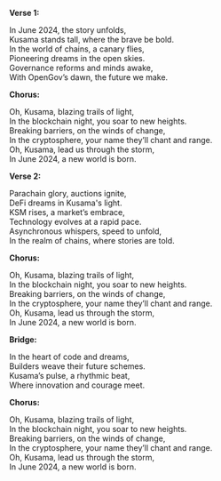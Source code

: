 **Verse 1:**

In June 2024, the story unfolds,  
Kusama stands tall, where the brave be bold.  
In the world of chains, a canary flies,  
Pioneering dreams in the open skies.  
Governance reforms and minds awake,  
With OpenGov’s dawn, the future we make.  

**Chorus:**

Oh, Kusama, blazing trails of light,  
In the blockchain night, you soar to new heights.  
Breaking barriers, on the winds of change,  
In the cryptosphere, your name they’ll chant and range.  
Oh, Kusama, lead us through the storm,  
In June 2024, a new world is born.  

**Verse 2:**

Parachain glory, auctions ignite,  
DeFi dreams in Kusama's light.  
KSM rises, a market’s embrace,  
Technology evolves at a rapid pace.  
Asynchronous whispers, speed to unfold,  
In the realm of chains, where stories are told.  

**Chorus:**

Oh, Kusama, blazing trails of light,  
In the blockchain night, you soar to new heights.  
Breaking barriers, on the winds of change,  
In the cryptosphere, your name they’ll chant and range.  
Oh, Kusama, lead us through the storm,  
In June 2024, a new world is born.  

**Bridge:**

In the heart of code and dreams,  
Builders weave their future schemes.  
Kusama’s pulse, a rhythmic beat,  
Where innovation and courage meet.  

**Chorus:**

Oh, Kusama, blazing trails of light,  
In the blockchain night, you soar to new heights.  
Breaking barriers, on the winds of change,  
In the cryptosphere, your name they’ll chant and range.  
Oh, Kusama, lead us through the storm,  
In June 2024, a new world is born.